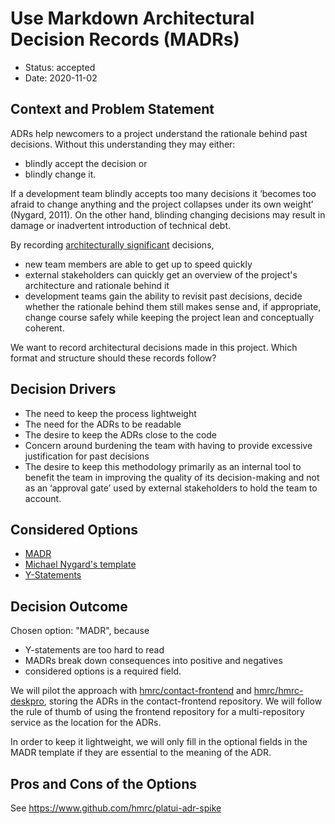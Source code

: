 # Use Markdown Architectural Decision Records (MADRs)

* Status: accepted
* Date: 2020-11-02

## Context and Problem Statement

ADRs help newcomers to a project understand the rationale behind past decisions.
Without this understanding they may either:
* blindly accept the decision or
* blindly change it.

If a development team blindly accepts too many decisions it ‘becomes too 
afraid to change anything and the project collapses under its own weight’ (Nygard, 2011).
On the other hand, blinding changing decisions may result in damage or inadvertent introduction
of technical debt.

By recording [architecturally significant](https://docs.arc42.org/tips/9-1/) decisions,
* new team members are able to get up to speed quickly
* external stakeholders can quickly get an overview of the project's architecture and
rationale behind it
* development teams gain the ability to revisit past decisions, decide whether the rationale behind them still 
makes sense and, if appropriate, change course safely while keeping the project lean and conceptually 
coherent.

We want to record architectural decisions made in this project. Which format and structure should these records follow?

## Decision Drivers

* The need to keep the process lightweight
* The need for the ADRs to be readable
* The desire to keep the ADRs close to the code
* Concern around burdening the team with having to provide excessive justification for past decisions
* The desire to keep this methodology primarily as an internal tool to benefit the team in improving the 
quality of its decision-making and not as an ‘approval gate’ used by external stakeholders to
hold the team to account.

## Considered Options

* [MADR](https://adr.github.io/madr/)
* [Michael Nygard's template](http://thinkrelevance.com/blog/2011/11/15/documenting-architecture-decisions)
* [Y-Statements](https://medium.com/olzzio/y-statements-10eb07b5a177)

## Decision Outcome

Chosen option: "MADR", because
* Y-statements are too hard to read
* MADRs break down consequences into positive and negatives
* considered options is a required field.

We will pilot the approach with [hmrc/contact-frontend](https://www.github.com/hmrc/contact-frontend)
and [hmrc/hmrc-deskpro](https://www.github.com/hmrc/hmrc-deskpro), storing
the ADRs in the contact-frontend repository. We will follow the rule of thumb of using
 the frontend repository for a multi-repository service as the location for the ADRs.
 
In order to keep it lightweight, we will only fill in the optional fields in the MADR template if 
they are essential to the meaning of the ADR. 

## Pros and Cons of the Options

See https://www.github.com/hmrc/platui-adr-spike
